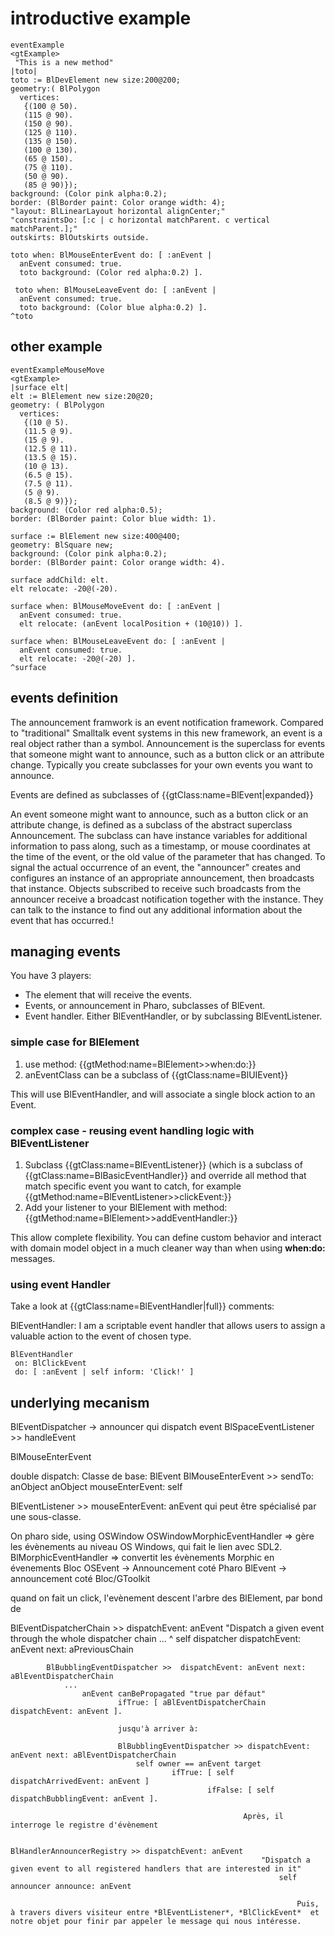 # introductive example

```smalltalk
eventExample
<gtExample>
 "This is a new method"
|toto|
toto := BlDevElement new size:200@200;
geometry:( BlPolygon
  vertices:
   {(100 @ 50).
   (115 @ 90).
   (150 @ 90).
   (125 @ 110).
   (135 @ 150).
   (100 @ 130).
   (65 @ 150).
   (75 @ 110).
   (50 @ 90).
   (85 @ 90)});
background: (Color pink alpha:0.2);
border: (BlBorder paint: Color orange width: 4);
"layout: BlLinearLayout horizontal alignCenter;"
"constraintsDo: [:c | c horizontal matchParent. c vertical matchParent.];"
outskirts: BlOutskirts outside.

toto when: BlMouseEnterEvent do: [ :anEvent |
  anEvent consumed: true.
  toto background: (Color red alpha:0.2) ].
  
 toto when: BlMouseLeaveEvent do: [ :anEvent |
  anEvent consumed: true.
  toto background: (Color blue alpha:0.2) ].
^toto
```

## other example

```smalltalk
eventExampleMouseMove
<gtExample>
|surface elt|
elt := BlElement new size:20@20;
geometry: ( BlPolygon
  vertices:
   {(10 @ 5).
   (11.5 @ 9).
   (15 @ 9).
   (12.5 @ 11).
   (13.5 @ 15).
   (10 @ 13).
   (6.5 @ 15).
   (7.5 @ 11).
   (5 @ 9).
   (8.5 @ 9)});
background: (Color red alpha:0.5);
border: (BlBorder paint: Color blue width: 1).

surface := BlElement new size:400@400;
geometry: BlSquare new;
background: (Color pink alpha:0.2);
border: (BlBorder paint: Color orange width: 4).

surface addChild: elt.
elt relocate: -20@(-20).
  
surface when: BlMouseMoveEvent do: [ :anEvent |
  anEvent consumed: true.
  elt relocate: (anEvent localPosition + (10@10)) ].
  
surface when: BlMouseLeaveEvent do: [ :anEvent |
  anEvent consumed: true.
  elt relocate: -20@(-20) ].
^surface
```

## events definition

The announcement framwork is an event notification framework. Compared to "traditional" Smalltalk event systems in this new framework, an event is a real object rather than a symbol. Announcement is the superclass for events that someone might want to announce, such as a button click or an attribute change. Typically you create subclasses for your own events you want to announce.

Events are defined as subclasses of {{gtClass:name=BlEvent|expanded}}

 An event someone might want to announce, such as a button click or an attribute change, is defined as a subclass of the abstract superclass Announcement. The subclass can have instance variables for additional information to pass along, such as a timestamp, or mouse coordinates at the time of the event, or the old value of the parameter that has changed. To signal the actual occurrence of an event, the "announcer" creates and configures an instance of an appropriate announcement, then broadcasts that instance. Objects subscribed to receive such broadcasts from the announcer receive a broadcast notification together with the instance. They can talk to the instance to find out any additional information about the event that has occurred.!

## managing events


You have 3 players:
- The element that will receive the events.
- Events, or announcement in Pharo, subclasses of BlEvent.
- Event handler. Either BlEventHandler, or by subclassing BlEventListener.


### simple case for BlElement

1. use method: {{gtMethod:name=BlElement>>when:do:}}
2. anEventClass can be a subclass of {{gtClass:name=BlUIEvent}}

This will use BlEventHandler, and will associate a single block action to an Event.

### complex case - reusing event handling logic with BlEventListener

1. Subclass {{gtClass:name=BlEventListener}} (which is a subclass of {{gtClass:name=BlBasicEventHandler}} and override all method that match specific event you want to catch, for example {{gtMethod:name=BlEventListener>>clickEvent:}}
2. Add your listener to your BlElement with method: {{gtMethod:name=BlElement>>addEventHandler:}}

This allow complete flexibility. You can define custom behavior and interact with 
domain model object in a much cleaner way than when using **when:do:** messages.

### using event Handler

Take a look at {{gtClass:name=BlEventHandler|full}} comments:

BlEventHandler: I am a scriptable event handler that allows users to assign a valuable action to the event of chosen type.

```smalltalk
BlEventHandler
 on: BlClickEvent
 do: [ :anEvent | self inform: 'Click!' ]
```

## underlying mecanism

BlEventDispatcher -> announcer qui dispatch event
BlSpaceEventListener >> handleEvent

BlMouseEnterEvent

double dispatch: Classe de base: BlEvent
BlMouseEnterEvent >> sendTo: anObject
 anObject mouseEnterEvent: self

BlEventListener >> mouseEnterEvent: anEvent qui peut être spécialisé par une sous-classe.

On pharo side, using OSWindow
OSWindowMorphicEventHandler => gère les évènements au niveau OS Windows, qui fait le lien avec SDL2.
BlMorphicEventHandler => convertit les évènements Morphic en évenements Bloc
OSEvent -> Announcement coté Pharo
BlEvent -> announcement coté Bloc/GToolkit

quand on fait un click, l'evènement descent l'arbre des BlElement, par bond de


BlEventDispatcherChain >> dispatchEvent: anEvent
	"Dispatch a given event through the whole dispatcher chain
    	...
        	^ self dispatcher dispatchEvent: anEvent next: aPreviousChain

            BlBubblingEventDispatcher >>  dispatchEvent: anEvent next: aBlEventDispatcherChain
            	...
                	anEvent canBePropagated "true par défaut"
                    		ifTrue: [ aBlEventDispatcherChain dispatchEvent: anEvent ].

                            jusqu'à arriver à:

                            BlBubblingEventDispatcher >> dispatchEvent: anEvent next: aBlEventDispatcherChain
                            	self owner == anEvent target
                                		ifTrue: [ self dispatchArrivedEvent: anEvent ]
                                        		ifFalse: [ self dispatchBubblingEvent: anEvent ].

                                                        Après, il interroge le registre d'évènement

                                                        BlHandlerAnnouncerRegistry >> dispatchEvent: anEvent
                                                        	"Dispatch a given event to all registered handlers that are interested in it"
                                                            	self announcer announce: anEvent

                                                                    Puis, à travers divers visiteur entre *BlEventListener*, *BlClickEvent*  et notre objet pour finir par appeler le message qui nous intéresse.
